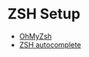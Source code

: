 # ZSH Setup

- [OhMyZsh](https://ohmyz.sh/)
- [ZSH autocomplete](https://github.com/marlonrichert/zsh-autocomplete)

